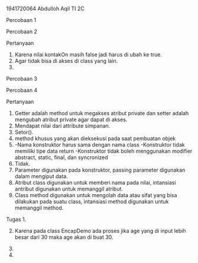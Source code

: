 1941720064 
Abdulloh Aqil
TI 2C

Percobaan 1



Percobaan 2



Pertanyaan
1. Karena nilai kontakOn masih false jadi harus di ubah ke true.
2. Agar tidak bisa di akses di class yang lain.
3. 






Percobaan 3






Percobaan 4



Pertanyaan
1. Getter adalah method untuk megakses atribut private dan setter adalah mengubah atribut private agar dapat di akses.
2. Mendapat nilai dari attribute simpanan.
3. Setor().
4. method khusus yang akan dieksekusi pada saat pembuatan objek
5. -Nama konstruktor harus sama dengan nama class
-Konstruktor tidak memiliki tipe data return 
-Konstruktor tidak boleh menggunakan modifier abstract, static, final, dan syncronized
6. Tidak.
7. Parameter digunakan pada konstruktor, passing parameter digunakan dalam mengiput data.
8. Atribut class digunakan untuk memberi nama pada nilai, intansiasi antribut digunakan untuk memanggil atribut.
9. Class method digunakan untuk mengolah data atau sifat yang bisa dilakukan pada suatu class, intansiasi method digunakan untuk memanggil method.



Tugas
1. 


2. Karena pada class EncapDemo ada proses jika age yang di input lebih besar dari 30 maka age akan di buat 30.
3. 











4. 





